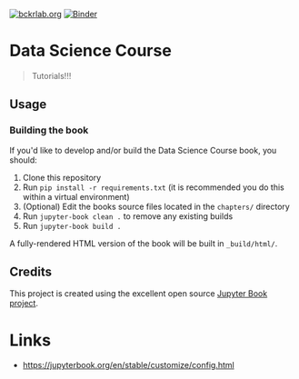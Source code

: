 [![bckrlab.org](https://img.shields.io/badge/bckrlab.org-blue?style=flat)](https://bckrlab.org/data-science-course/)
[![Binder](https://mybinder.org/badge_logo.svg)](https://mybinder.org/v2/gh/bckrlab/data-science-course/HEAD)

# Data Science Course

> Tutorials!!!

## Usage

### Building the book

If you'd like to develop and/or build the Data Science Course book, you should:

1. Clone this repository
2. Run `pip install -r requirements.txt` (it is recommended you do this within a virtual environment)
3. (Optional) Edit the books source files located in the `chapters/` directory
4. Run `jupyter-book clean .` to remove any existing builds
5. Run `jupyter-book build .`

A fully-rendered HTML version of the book will be built in `_build/html/`.

## Credits

This project is created using the excellent open source [Jupyter Book project](https://jupyterbook.org/).

# Links

- https://jupyterbook.org/en/stable/customize/config.html
